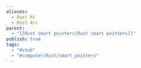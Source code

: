 ```yaml
---
aliases:
  - Rust Rc
  - Rust Arc
parent:
  - "[[Rust smart pointers|Rust smart pointers]]"
publish: true
tags:
  - "#stub"
  - "#computer/Rust/smart_pointers"
---
```


